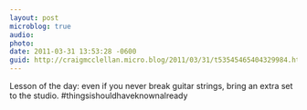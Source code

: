 ```yaml
---
layout: post
microblog: true
audio: 
photo: 
date: 2011-03-31 13:53:28 -0600
guid: http://craigmcclellan.micro.blog/2011/03/31/t53545465404329984.html
---
```

Lesson of the day: even if you never break guitar strings, bring an extra set to the studio. #thingsishouldhaveknownalready
